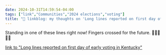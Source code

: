 ```yaml
---
date: 2024-10-31T14:59:54-04:00
tags: ["link","Communities","2024 elections","voting"]
title: "🔗 linkblog: my thoughts on 'Long lines reported on first day of early voting in Kentucky'"
---
```

Standing in one of these lines right now! Fingers crossed for the future. 🤞🏻😬🤞🏻

[link to "Long lines reported on first day of early voting in Kentucky"](https://www.wuky.org/wuky-news/2024-10-31/long-lines-reported-on-first-day-of-early-voting-in-kentucky)